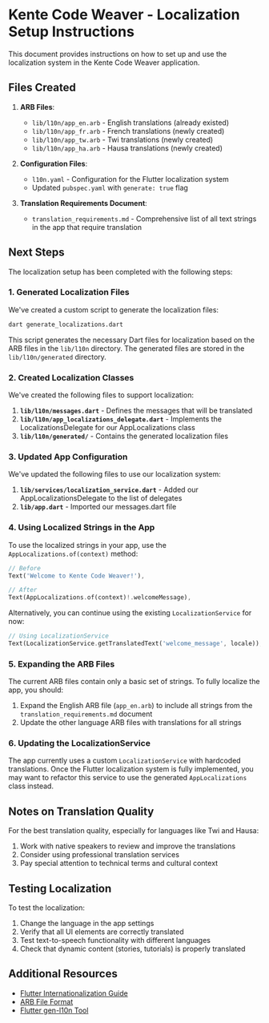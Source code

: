 # Kente Code Weaver - Localization Setup Instructions

This document provides instructions on how to set up and use the localization system in the Kente Code Weaver application.

## Files Created

1. **ARB Files**:
   - `lib/l10n/app_en.arb` - English translations (already existed)
   - `lib/l10n/app_fr.arb` - French translations (newly created)
   - `lib/l10n/app_tw.arb` - Twi translations (newly created)
   - `lib/l10n/app_ha.arb` - Hausa translations (newly created)

2. **Configuration Files**:
   - `l10n.yaml` - Configuration for the Flutter localization system
   - Updated `pubspec.yaml` with `generate: true` flag

3. **Translation Requirements Document**:
   - `translation_requirements.md` - Comprehensive list of all text strings in the app that require translation

## Next Steps

The localization setup has been completed with the following steps:

### 1. Generated Localization Files

We've created a custom script to generate the localization files:

```bash
dart generate_localizations.dart
```

This script generates the necessary Dart files for localization based on the ARB files in the `lib/l10n` directory. The generated files are stored in the `lib/l10n/generated` directory.

### 2. Created Localization Classes

We've created the following files to support localization:

1. **`lib/l10n/messages.dart`** - Defines the messages that will be translated
2. **`lib/l10n/app_localizations_delegate.dart`** - Implements the LocalizationsDelegate for our AppLocalizations class
3. **`lib/l10n/generated/`** - Contains the generated localization files

### 3. Updated App Configuration

We've updated the following files to use our localization system:

1. **`lib/services/localization_service.dart`** - Added our AppLocalizationsDelegate to the list of delegates
2. **`lib/app.dart`** - Imported our messages.dart file

### 4. Using Localized Strings in the App

To use the localized strings in your app, use the `AppLocalizations.of(context)` method:

```dart
// Before
Text('Welcome to Kente Code Weaver!'),

// After
Text(AppLocalizations.of(context)!.welcomeMessage),
```

Alternatively, you can continue using the existing `LocalizationService` for now:

```dart
// Using LocalizationService
Text(LocalizationService.getTranslatedText('welcome_message', locale)),
```

### 5. Expanding the ARB Files

The current ARB files contain only a basic set of strings. To fully localize the app, you should:

1. Expand the English ARB file (`app_en.arb`) to include all strings from the `translation_requirements.md` document
2. Update the other language ARB files with translations for all strings

### 6. Updating the LocalizationService

The app currently uses a custom `LocalizationService` with hardcoded translations. Once the Flutter localization system is fully implemented, you may want to refactor this service to use the generated `AppLocalizations` class instead.

## Notes on Translation Quality

For the best translation quality, especially for languages like Twi and Hausa:

1. Work with native speakers to review and improve the translations
2. Consider using professional translation services
3. Pay special attention to technical terms and cultural context

## Testing Localization

To test the localization:

1. Change the language in the app settings
2. Verify that all UI elements are correctly translated
3. Test text-to-speech functionality with different languages
4. Check that dynamic content (stories, tutorials) is properly translated

## Additional Resources

- [Flutter Internationalization Guide](https://docs.flutter.dev/development/accessibility-and-localization/internationalization)
- [ARB File Format](https://github.com/google/app-resource-bundle/wiki/ApplicationResourceBundleSpecification)
- [Flutter gen-l10n Tool](https://api.flutter.dev/flutter/flutter_localizations/GlobalMaterialLocalizations-class.html)
